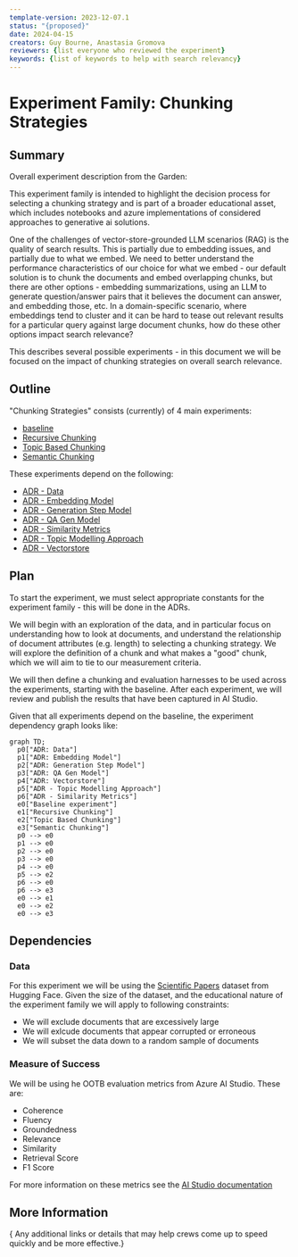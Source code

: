 ```yaml
---
template-version: 2023-12-07.1
status: "{proposed}"
date: 2024-04-15
creators: Guy Bourne, Anastasia Gromova
reviewers: {list everyone who reviewed the experiment}
keywords: {list of keywords to help with search relevancy}
---
```

# Experiment Family: Chunking Strategies

## Summary

Overall experiment description from the Garden:

This experiment family is intended to highlight the decision process for selecting a chunking strategy and is part of a broader educational asset, which includes notebooks and azure implementations of considered approaches to generative ai solutions. 

One of the challenges of vector-store-grounded LLM scenarios (RAG) is the quality of search results. This is partially due to embedding issues, and partially due to what we embed. We need to better understand the performance characteristics of our choice for what we embed - our default solution is to chunk the documents and embed overlapping chunks, but there are other options - embedding summarizations, using an LLM to generate question/answer pairs that it believes the document can answer, and embedding those, etc. In a domain-specific scenario, where embeddings tend to cluster and it can be hard to tease out relevant results for a particular query against large document chunks, how do these other options impact search relevance?

This describes several possible experiments - in this document we will be focused on the impact of chunking strategies on overall search relevance.

## Outline

"Chunking Strategies" consists (currently) of 4 main experiments:

- [baseline](./00-chunking-strategies-family.md)
- [Recursive Chunking](./02-chunking-strategies-recursive.md)
- [Topic Based Chunking](./03-chunking-strategies-topics.md)
- [Semantic Chunking](./04-chunking-strategies-semantic.md)

These experiments depend on the following:
- [ADR - Data](adrs/ADR%20-%20Data.md)
- [ADR - Embedding Model](adrs/ADR%20-%20Embedding%20Model.md)
- [ADR - Generation Step Model](adrs/ADR%20-%20Generation%20Step%20Model.md)
- [ADR - QA Gen Model](adrs/ADR%20-%20QA%20Gen%20Model.md)
- [ADR - Similarity Metrics](adrs/ADR%20-%20Similarity%20Metrics.md)
- [ADR - Topic Modelling Approach](adrs/ADR%20-%20Topic%20Modelling%20Approach.md)
- [ADR - Vectorstore](adrs/ADR%20-%20Vectorstore.md)

## Plan

To start the experiment, we must select appropriate constants for the experiment family - this will be done in the ADRs.

We will begin with an exploration of the data, and in particular focus on understanding how to look at documents, and understand the relationship of document attributes (e.g. length) to selecting a chunking strategy. We will explore the definition of a chunk and what makes a "good" chunk, which we will aim to tie to our measurement criteria.

We will then define a chunking and evaluation harnesses to be used across the experiments, starting with the baseline. After each experiment, we will review and publish the results that have been captured in AI Studio. 

Given that all experiments depend on the baseline, the experiment dependency graph looks like:

```mermaid
graph TD;
  p0["ADR: Data"]
  p1["ADR: Embedding Model"]
  p2["ADR: Generation Step Model"]
  p3["ADR: QA Gen Model"]
  p4["ADR: Vectorstore"]
  p5["ADR - Topic Modelling Approach"]
  p6["ADR - Similarity Metrics"]
  e0["Baseline experiment"]
  e1["Recursive Chunking"]
  e2["Topic Based Chunking"]
  e3["Semantic Chunking"]
  p0 --> e0
  p1 --> e0
  p2 --> e0
  p3 --> e0
  p4 --> e0
  p5 --> e2
  p6 --> e0
  p6 --> e3
  e0 --> e1
  e0 --> e2
  e0 --> e3
```

## Dependencies

### Data
<!-- Optional if experiment family does not require data -->
For this experiment we will be using the [Scientific Papers](https://huggingface.co/datasets/scientific_papers) dataset from Hugging Face. Given the size of the dataset, and the educational nature of the experiment family we will apply to following constraints:
- We will exclude documents that are excessively large
- We will exlcude documents that appear corrupted or erroneous
- We will subset the data down to a random sample of <X> documents 


### Measure of Success
<!-- Creator should fill this in -->

We will be using he OOTB evaluation metrics from Azure AI Studio. These are:
- Coherence
- Fluency
- Groundedness
- Relevance
- Similarity
- Retrieval Score
- F1 Score

For more information on these metrics see the [AI Studio documentation](https://learn.microsoft.com/en-us/azure/ai-studio/concepts/evaluation-metrics-built-in?tabs=warning)

## More Information
<!-- Optional -->

{ Any additional links or details that may help crews come up to speed quickly and be more effective.}